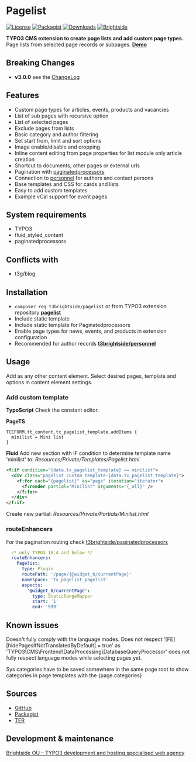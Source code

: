 # Pagelist
[![License](https://poser.pugx.org/t3brightside/pagelist/license)](LICENSE.txt)
[![Packagist](https://img.shields.io/packagist/v/t3brightside/pagelist.svg?style=flat)](https://packagist.org/packages/t3brightside/pagelist)
[![Downloads](https://poser.pugx.org/t3brightside/pagelist/downloads)](https://packagist.org/packages/t3brightside/pagelist)
[![Brightside](https://img.shields.io/badge/by-t3brightside.com-orange.svg?style=flat)](https://t3brightside.com)

**TYPO3 CMS extension to create page lists and add custom page types.**
Page lists from selected page records or subpages.
**[Demo](https://microtemplate.t3brightside.com/)**

## Breaking Changes
- **v3.0.0** see the [ChangeLog](ChangeLog)

## Features
- Custom page types for articles, events, products and vacancies
- List of sub pages with recursive option
- List of selected pages
- Exclude pages from lists
- Basic category and author filtering
- Set start from, limit and sort options
- Image enable/disable and cropping
- Inline content editing from page properties for list module only article creation
- Shortcut to documents, other pages or external urls
- Pagination with [paginatedprocessors](https://github.com/t3brightside/paginatedprocessors)
- Connection to [personnel](https://github.com/t3brightside/personnel) for authors and contact persons
- Base templates and CSS for cards and lists
- Easy to add custom templates
- Example vCal support for event pages

## System requirements
- TYPO3
- fluid_styled_content
- paginatedprocessors

## Conflicts with
- t3g/blog

## Installation
 - `composer req t3brightside/pagelist` or from TYPO3 extension repository **[pagelist](https://extensions.typo3.org/extension/pagelist/)**
 - Include static template
 - Include static template for Paginatedprocessors
 - Enable page types for news, events, and products in extension configuration
 - Recommended for author records **[t3brightside/personnel](https://extensions.typo3.org/extension/personnel/)**

## Usage
Add as any other content element. Select desired pages, template and options in content element settings.

### Add custom template
**TypoScript**
Check the constant editor.

**PageTS**
```
TCEFORM.tt_content.tx_pagelist_template.addItems {
  minilist = Mini list
}
```
**Fluid**
Add new section with IF condition to determine template name 'minilist' to: _Resources/Private/Templates/Pagelist.html_
```xml
<f:if condition="{data.tx_pagelist_template} == minilist">
  <div class="pagelist custom template-{data.tx_pagelist_template}">
    <f:for each="{pagelist}" as="page" iteration="iterator">
      <f:render partial="Minilist" arguments="{_all}" />
    </f:for>
  </div>
</f:if>
```
Create new partial: _Resources/Private/Partials/Minilist.html_

### routeEnhancers
For the pagination routing check [t3brightside/paginatedprocessors](https://github.com/t3brightside/paginatedprocessors#readme)

```yaml
  /* only TYPO3 10.4 and below */
  routeEnhancers:
    Pagelist:
      type: Plugin
      routePath: '/page/{@widget_0/currentPage}'
      namespace: 'tx_pagelist_pagelist'
      aspects:
        '@widget_0/currentPage':
          type: StaticRangeMapper
          start: '1'
          end: '999'
```

## Known issues
Doesn't fully comply with the language modes. Does not respect '[FE][hidePagesIfNotTranslatedByDefault] = true' as 'TYPO3\CMS\Frontend\DataProcessing\DatabaseQueryProcessor' does not fully respect language modes while selecting pages yet.

Sys categories have to be saved somewhere in the same page root to show categories in page templates with the {page.categories}

## Sources
-  [GitHub](https://github.com/t3brightside/pagelist)
-  [Packagist](https://packagist.org/packages/t3brightside/pagelist)
-  [TER](https://extensions.typo3.org/extension/pagelist/)

## Development & maintenance
[Brightside OÜ – TYPO3 development and hosting specialised web agency](https://t3brightside.com/)
